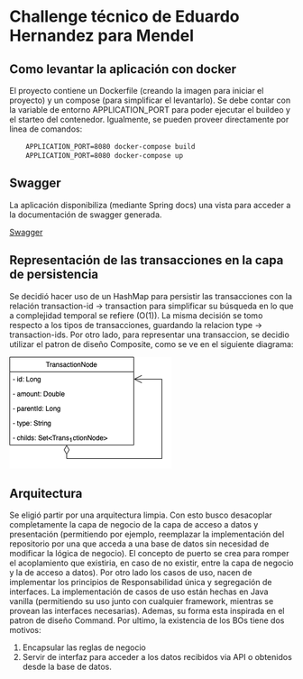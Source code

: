 
# Challenge técnico de Eduardo Hernandez para Mendel  
  
 ## Como levantar la aplicación con docker
El proyecto contiene un Dockerfile (creando la imagen para iniciar el proyecto) y un compose (para simplificar el levantarlo). 
Se debe contar con la variable de entorno APPLICATION_PORT para poder ejecutar el buildeo y el starteo del contenedor. Igualmente, se pueden proveer directamente por linea de comandos:
```
	APPLICATION_PORT=8080 docker-compose build
	APPLICATION_PORT=8080 docker-compose up
```

## Swagger  
La aplicación disponibiliza (mediante Spring docs) una vista para acceder a la documentación de swagger generada.

[Swagger](http://localhost:{APPLICATION_PORT}/swagger-ui.html)

## Representación de las transacciones en la capa de persistencia
Se decidió hacer uso de un HashMap para persistir las transacciones con la relación transaction-id -> transaction para simplificar su búsqueda en lo que a complejidad temporal se refiere (O(1)).
La misma decisión se tomo respecto a los tipos de transacciones, guardando la relacion type -> transaction-ids.
Por otro lado, para representar una transaccion, se decidio utilizar el patron de diseño Composite, como se ve en el siguiente diagrama:

![transactionNode](https://github.com/hernandezed/mendel-exam/blob/master/docs/transactionNode.png)

## Arquitectura
Se eligió partir por una arquitectura limpia. Con esto busco desacoplar completamente la capa de negocio de la capa de acceso a datos y presentación (permitiendo por ejemplo, reemplazar la implementación del  repositorio por una que acceda a una base de datos sin necesidad de modificar la lógica de negocio). 
El concepto de puerto se crea para romper el acoplamiento que existiria, en caso de no existir, entre la capa de negocio y la de acceso a datos).
Por otro lado los casos de uso, nacen de implementar los principios de Responsabilidad única y segregación de interfaces. La implementación de casos de uso están hechas en Java vanilla (permitiendo su uso junto con cualquier framework, mientras se provean las interfaces necesarias). Ademas, su forma esta inspirada en el patron de diseño Command.
Por ultimo, la existencia de los BOs tiene dos motivos:
1. Encapsular las reglas de negocio
2. Servir de interfaz para acceder a los datos recibidos via API o obtenidos desde la base de datos.


 
